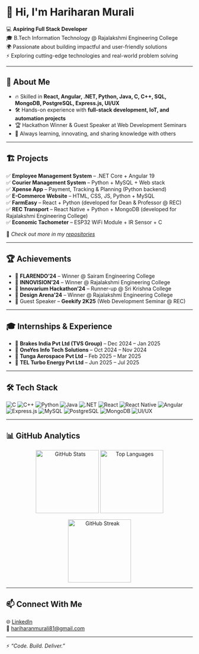 

# 👋 Hi, I'm Hariharan Murali  

💻 **Aspiring Full Stack Developer**  
🎓 B.Tech Information Technology @ Rajalakshmi Engineering College  
🌍 Passionate about building impactful and user-friendly solutions  
⚡ Exploring cutting-edge technologies and real-world problem solving  

---

## 🚀 About Me  
- 🔥 Skilled in **React, Angular, .NET, Python, Java, C, C++, SQL, MongoDB, PostgreSQL, Express.js, UI/UX**  
- 🛠️ Hands-on experience with **full-stack development, IoT, and automation projects**  
- 🏆 Hackathon Winner & Guest Speaker at Web Development Seminars  
- 🌟 Always learning, innovating, and sharing knowledge with others  

---

## 🏗️ Projects  

✅ **Employee Management System** – .NET Core + Angular 19  
✅ **Courier Management System** – Python + MySQL + Web stack  
✅ **Xpense App** – Payment, Tracking & Planning (Python backend)  
✅ **E-Commerce Website** – HTML, CSS, JS, Python + MySQL  
✅ **FarmEasy** – React + Python (developed for Dean & Professor @ REC)  
✅ **REC Transport** – React Native + Python + MongoDB (developed for Rajalakshmi Engineering College)  
✅ **Economic Tachometer** – ESP32 WiFi Module + IR Sensor + C  

🔗 *Check out more in my [repositories](https://github.com/HARIHARANMURALIREC?tab=repositories)*  

---

## 🏆 Achievements  

- 🥇 **FLARENDO’24** – Winner @ Sairam Engineering College  
- 🥇 **INNOVISION’24** – Winner @ Rajalakshmi Engineering College  
- 🥈 **Innovarium Hackathon’24** – Runner-up @ Sri Krishna College  
- 🥇 **Design Arena’24** – Winner @ Rajalakshmi Engineering College  
- 🎤 Guest Speaker – **Geekify 2K25** (Web Development Seminar @ REC)  

---

## 🎓 Internships & Experience  

- 💼 **Brakes India Pvt Ltd (TVS Group)** – Dec 2024 – Jan 2025  
- 💼 **OneYes Info Tech Solutions** – Oct 2024 – Nov 2024  
- 💼 **Tunga Aerospace Pvt Ltd** – Feb 2025 – Mar 2025  
- 💼 **TEL Turbo Energy Pvt Ltd** – Jun 2025 – Jul 2025  

---

## 🛠️ Tech Stack  

![C](https://img.shields.io/badge/C-00599C?style=flat&logo=c&logoColor=white)
![C++](https://img.shields.io/badge/C++-00599C?style=flat&logo=cplusplus&logoColor=white)
![Python](https://img.shields.io/badge/Python-3776AB?style=flat&logo=python&logoColor=white)
![Java](https://img.shields.io/badge/Java-007396?style=flat&logo=java&logoColor=white)
![.NET](https://img.shields.io/badge/.NET-512BD4?style=flat&logo=dotnet&logoColor=white)
![React](https://img.shields.io/badge/React-20232A?style=flat&logo=react&logoColor=61DAFB)
![React Native](https://img.shields.io/badge/React_Native-20232A?style=flat&logo=react&logoColor=61DAFB)
![Angular](https://img.shields.io/badge/Angular-DD0031?style=flat&logo=angular&logoColor=white)
![Express.js](https://img.shields.io/badge/Express.js-000000?style=flat&logo=express&logoColor=white)
![MySQL](https://img.shields.io/badge/MySQL-005C84?style=flat&logo=mysql&logoColor=white)
![PostgreSQL](https://img.shields.io/badge/PostgreSQL-316192?style=flat&logo=postgresql&logoColor=white)
![MongoDB](https://img.shields.io/badge/MongoDB-4EA94B?style=flat&logo=mongodb&logoColor=white)
![UI/UX](https://img.shields.io/badge/UI%2FUX-FF4088?style=flat&logo=figma&logoColor=white)

---

## 📊 GitHub Analytics  

<p align="center">
  <img src="https://github-readme-stats.vercel.app/api?username=HARIHARANMURALIREC&show_icons=true&theme=radical" alt="GitHub Stats" height="170"/>
  <img src="https://github-readme-stats.vercel.app/api/top-langs/?username=HARIHARANMURALIREC&layout=compact&theme=radical" alt="Top Languages" height="170"/>
</p>  

<p align="center">
  <img src="https://github-readme-streak-stats.herokuapp.com/?user=HARIHARANMURALIREC&theme=radical" alt="GitHub Streak" height="170"/>
</p>  

---

## 📫 Connect With Me  

🌐 [LinkedIn](https://www.linkedin.com/in/hariharan-murali-0a8976327/)  
📧 [hariharanmurali81@gmail.com](mailto:hariharanmurali81@gmail.com)  

---

⚡ *“Code. Build. Deliver.”*
